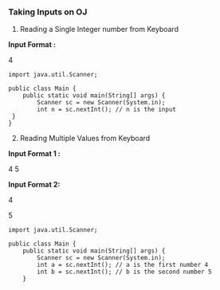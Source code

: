 ### Taking Inputs on OJ

1. Reading a Single Integer number from Keyboard

**Input Format :**

4

```
import java.util.Scanner;

public class Main {
    public static void main(String[] args) {
        Scanner sc = new Scanner(System.in);
        int n = sc.nextInt(); // n is the input
 }
}
```

2. Reading Multiple Values from Keyboard

**Input Format 1 :**

4 5

**Input Format 2:**

4

5

```
import java.util.Scanner;

public class Main {
    public static void main(String[] args) {
        Scanner sc = new Scanner(System.in);
        int a = sc.nextInt(); // a is the first number 4
        int b = sc.nextInt(); // b is the second number 5
    }
```
